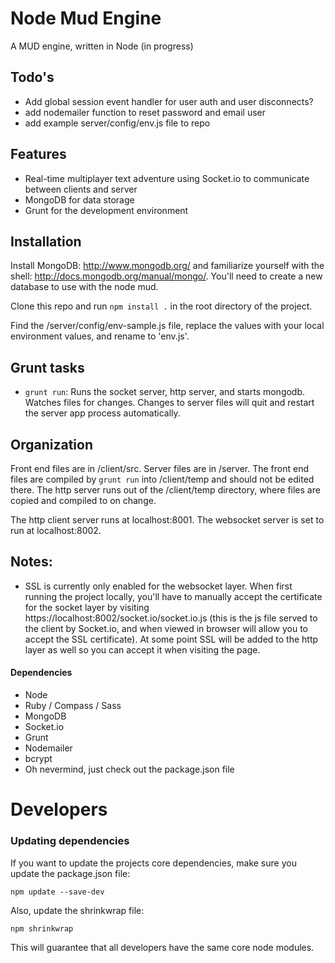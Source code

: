 # Node Mud Engine

A MUD engine, written in Node (in progress)

## Todo's

- Add global session event handler for user auth and user disconnects?
- add nodemailer function to reset password and email user
- add example server/config/env.js file to repo

## Features

- Real-time multiplayer text adventure using Socket.io to communicate between clients and server
- MongoDB for data storage
- Grunt for the development environment

## Installation

Install MongoDB: http://www.mongodb.org/ and familiarize yourself with the shell: http://docs.mongodb.org/manual/mongo/. You'll need to create a new database to use with the node mud.

Clone this repo and run `npm install .` in the root directory of the project.

Find the /server/config/env-sample.js file, replace the values with your local environment values, and rename to 'env.js'.

## Grunt tasks

- `grunt run`: Runs the socket server, http server, and starts mongodb. Watches files for changes. Changes to server files will quit and restart the server app process automatically.

## Organization

Front end files are in /client/src. Server files are in /server. The front end files are compiled by `grunt run` into /client/temp and should not be edited there. The http server runs out of the /client/temp directory, where files are copied and compiled to on change.

The http client server runs at localhost:8001. The websocket server is set to run at localhost:8002.

## Notes:

- SSL is currently only enabled for the websocket layer. When first running the project locally, you'll have to manually accept the certificate for the socket layer by visiting https://localhost:8002/socket.io/socket.io.js (this is the js file served to the client by Socket.io, and when viewed in browser will allow you to accept the SSL certificate). At some point SSL will be added to the http layer as well so you can accept it when visiting the page.

#### Dependencies

- Node
- Ruby / Compass / Sass
- MongoDB
- Socket.io
- Grunt
- Nodemailer
- bcrypt
- Oh nevermind, just check out the package.json file

# Developers

### Updating dependencies

If you want to update the projects core dependencies, make sure you update the package.json file:

    npm update --save-dev

Also, update the shrinkwrap file:
    
    npm shrinkwrap

This will guarantee that all developers have the same core node modules.
